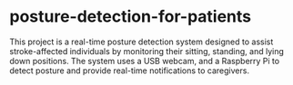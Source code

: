# posture-detection-for-patients
This project is a real-time posture detection system designed to assist stroke-affected individuals by monitoring their sitting, standing, and lying down positions. The system uses a USB webcam, and a Raspberry Pi to detect posture and provide real-time notifications to caregivers.
